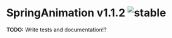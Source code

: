
# SpringAnimation v1.1.2 ![stable](https://img.shields.io/badge/stability-stable-4EBA0F.svg?style=flat)

**TODO:** Write tests and documentation!?
